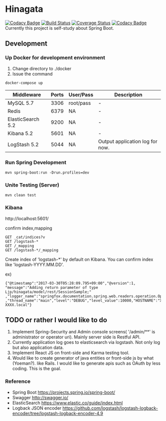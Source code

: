 # Hinagata
[![Codacy Badge](https://api.codacy.com/project/badge/Grade/f393ebc0d000419097dcb9bc3af6d8d7)](https://www.codacy.com/app/forest6511/Hinagata?utm_source=github.com&utm_medium=referral&utm_content=forest6511/Hinagata&utm_campaign=badger)
[![Build Status](https://travis-ci.org/forest6511/Hinagata.svg?branch=master)](https://travis-ci.org/forest6511/Hinagata.svg?branch=master)
[![Coverage Status](https://coveralls.io/repos/github/forest6511/Hinagata/badge.svg?branch=master)](https://coveralls.io/github/forest6511/Hinagata?branch=master) 
[![Codacy Badge](https://api.codacy.com/project/badge/Grade/f393ebc0d000419097dcb9bc3af6d8d7)](https://www.codacy.com/app/forest6511/Hinagata?utm_source=github.com&amp;utm_medium=referral&amp;utm_content=forest6511/Hinagata&amp;utm_campaign=Badge_Grade)  
Currently this project is self-study about Spring Boot.

## Development

### Up Docker for development environment
1. Change directory to ./docker
2. Issue the command
```
docker-compose up
```

|Middleware|Ports|User/Pass|Description|
|---|---|---|---|
|MySQL 5.7|3306|root/pass|-|
|Redis|6379|NA|-|
|ElasticSearch 5.2|9200|NA|-|
|Kibana 5.2|5601|NA|-| 
|LogStash 5.2|5044|NA|Output application log for now.|


### Run Spring Development 
```    
mvn spring-boot:run -Drun.profiles=dev
```

### Unite Testing (Server)
```    
mvn clean test
```

### Kibana

http://localhost:5601/

confirm index,mapping
```    
GET _cat/indices?v
GET /logstash-*
GET /_mapping
GET /logstash-*/_mapping

```

Create index of 'logstash-*' by default on Kibana.
You can confirm index like 'logstash-YYYY.MM.DD'.

ex)
```
{"@timestamp":"2017-03-30T05:28:09.795+09:00","@version":1,
"message":"Adding return parameter of type Ljp/hinagata/model/rest/SessionSample;"
,"logger_name":"springfox.documentation.spring.web.readers.operation.OperationModelsProvider"
,"thread_name":"main","level":"DEBUG","level_value":10000,"HOSTNAME":"XXXX-XXXX.local"}
```

## TODO or rather I would like to do
1. Implement Spring-Security and Admin console screens( '/admin/**' is administrator or operator uri). Mainly server side is Restful API.
2. Currently application log goes to elasticsearch via logstash. Not only log but also application data.
3. Implement React JS on front-side and Karma testing tool.
4. Would like to create generator of java entities or front-side js by what (Yoeman?). like Rails. I would like to generate apis such as OAuth by less coding.  This is the goal.


### Reference
- Spring Boot
https://projects.spring.io/spring-boot/
- Swagger
http://swagger.io/
- ElasticSearch
https://www.elastic.co/guide/index.html
- Logback JSON encoder
https://github.com/logstash/logstash-logback-encoder/tree/logstash-logback-encoder-4.9